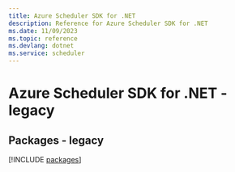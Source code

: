 ```yaml
---
title: Azure Scheduler SDK for .NET
description: Reference for Azure Scheduler SDK for .NET
ms.date: 11/09/2023
ms.topic: reference
ms.devlang: dotnet
ms.service: scheduler
---
```

# Azure Scheduler SDK for .NET - legacy
## Packages - legacy
[!INCLUDE [packages](scheduler-index.md)]